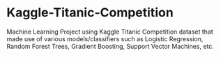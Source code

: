 # Kaggle-Titanic-Competition
Machine Learning Project using Kaggle Titanic Competition dataset that made use of various models/classifiers such as Logistic Regression, Random Forest Trees, Gradient Boosting, Support Vector Machines, etc. 
